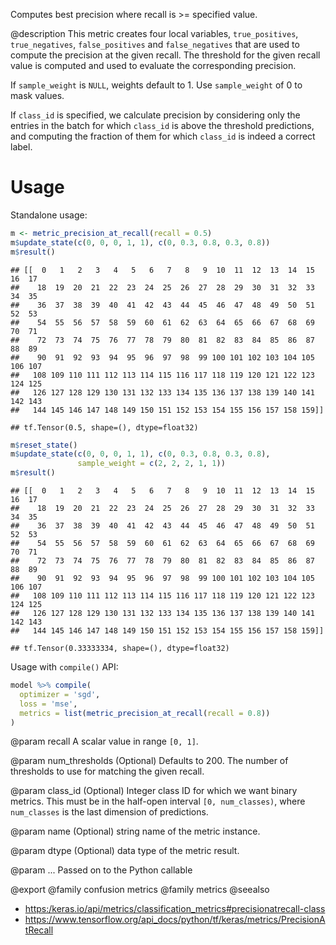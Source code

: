 Computes best precision where recall is >= specified value.

@description
This metric creates four local variables, `true_positives`,
`true_negatives`, `false_positives` and `false_negatives` that are used to
compute the precision at the given recall. The threshold for the given
recall value is computed and used to evaluate the corresponding precision.

If `sample_weight` is `NULL`, weights default to 1.
Use `sample_weight` of 0 to mask values.

If `class_id` is specified, we calculate precision by considering only the
entries in the batch for which `class_id` is above the threshold
predictions, and computing the fraction of them for which `class_id` is
indeed a correct label.

# Usage
Standalone usage:


```r
m <- metric_precision_at_recall(recall = 0.5)
m$update_state(c(0, 0, 0, 1, 1), c(0, 0.3, 0.8, 0.3, 0.8))
m$result()
```

```
## [[  0   1   2   3   4   5   6   7   8   9  10  11  12  13  14  15  16  17
##    18  19  20  21  22  23  24  25  26  27  28  29  30  31  32  33  34  35
##    36  37  38  39  40  41  42  43  44  45  46  47  48  49  50  51  52  53
##    54  55  56  57  58  59  60  61  62  63  64  65  66  67  68  69  70  71
##    72  73  74  75  76  77  78  79  80  81  82  83  84  85  86  87  88  89
##    90  91  92  93  94  95  96  97  98  99 100 101 102 103 104 105 106 107
##   108 109 110 111 112 113 114 115 116 117 118 119 120 121 122 123 124 125
##   126 127 128 129 130 131 132 133 134 135 136 137 138 139 140 141 142 143
##   144 145 146 147 148 149 150 151 152 153 154 155 156 157 158 159]]
```

```
## tf.Tensor(0.5, shape=(), dtype=float32)
```


```r
m$reset_state()
m$update_state(c(0, 0, 0, 1, 1), c(0, 0.3, 0.8, 0.3, 0.8),
               sample_weight = c(2, 2, 2, 1, 1))
m$result()
```

```
## [[  0   1   2   3   4   5   6   7   8   9  10  11  12  13  14  15  16  17
##    18  19  20  21  22  23  24  25  26  27  28  29  30  31  32  33  34  35
##    36  37  38  39  40  41  42  43  44  45  46  47  48  49  50  51  52  53
##    54  55  56  57  58  59  60  61  62  63  64  65  66  67  68  69  70  71
##    72  73  74  75  76  77  78  79  80  81  82  83  84  85  86  87  88  89
##    90  91  92  93  94  95  96  97  98  99 100 101 102 103 104 105 106 107
##   108 109 110 111 112 113 114 115 116 117 118 119 120 121 122 123 124 125
##   126 127 128 129 130 131 132 133 134 135 136 137 138 139 140 141 142 143
##   144 145 146 147 148 149 150 151 152 153 154 155 156 157 158 159]]
```

```
## tf.Tensor(0.33333334, shape=(), dtype=float32)
```

Usage with `compile()` API:


```r
model %>% compile(
  optimizer = 'sgd',
  loss = 'mse',
  metrics = list(metric_precision_at_recall(recall = 0.8))
)
```

@param recall
A scalar value in range `[0, 1]`.

@param num_thresholds
(Optional) Defaults to 200. The number of thresholds to
use for matching the given recall.

@param class_id
(Optional) Integer class ID for which we want binary metrics.
This must be in the half-open interval `[0, num_classes)`, where
`num_classes` is the last dimension of predictions.

@param name
(Optional) string name of the metric instance.

@param dtype
(Optional) data type of the metric result.

@param ...
Passed on to the Python callable

@export
@family confusion metrics
@family metrics
@seealso
+ <https:/keras.io/api/metrics/classification_metrics#precisionatrecall-class>
+ <https://www.tensorflow.org/api_docs/python/tf/keras/metrics/PrecisionAtRecall>

